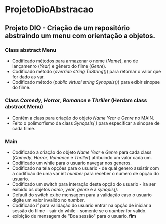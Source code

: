 # ProjetoDioAbstracao
## Projeto DIO - Criação de um repositório abstraindo um menu com orientação a objetos.

### Class abstract Menu
- Codificado  métodos para armazenar o  nome (*Name*), ano de lançamenro (*Year*) e gênero do filme (*Genre*).
- Codificado método (*override string ToString()*) para retornar o valor que for dado as var. 
- Codificado método (*public virtual string Synopsis()*) para exibir sinopse do filme.

### Class *Comedy*, *Horror*, *Romance* e *Thriller* (Herdam class abstract Menu)
- Contém a class para criação do objeto *Name* *Year* e *Genre* no MAIN.
- Feito o polimorfismo da class *Synopsis( )* para especificar a sinopse de cada filme.

### Main 

 - Codificado a criação do objeto *Name* *Year* e *Genre* para cada class (*Comedy*, *Horror*, *Romance* e *Thriller*) atribuindo um valor cada um.
 - Codificado um while para o usuario navegar nos generos.
 - Codificado  na tela opções para o usuario - de qual genero assistir com a codificão de uma var int *number* para receber o numero de opção do usuario.
 - Codificado um switch para interação desta opção do usuario - ira ser exibido os objetos *name*, *year*, *genre* e  a *synopis()*.
 - Default do switch exibe mensagem para a validação caso o usuario digite um valor invalido no *number*.
 - Codificado if para validação do usuario entrar na opção de iniciar a sessão do filme - sair do while - somente se o *number* for valido.
 - exibição de mensagem de "Boa sessão" para o usuario.
**fim**



